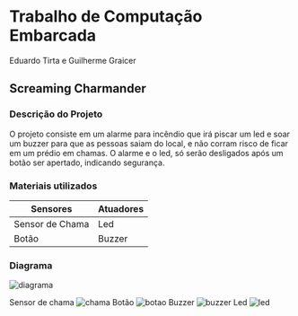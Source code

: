 # Trabalho de Computação Embarcada
Eduardo Tirta e Guilherme Graicer

## Screaming Charmander
### Descrição do Projeto
O projeto consiste em um alarme para incêndio que irá piscar um led e soar um buzzer para que as pessoas saiam do local, e não corram risco de ficar em um prédio em chamas. O alarme e o led, só serão desligados após um botão ser apertado, indicando segurança.

### Materiais utilizados
|**Sensores**|**Atuadores**|
| --------   | ---------   |
|Sensor de Chama|  Led   |
|    Botão      | Buzzer |

### Diagrama
![diagrama](imgs/diagrama.jpeg)


Sensor de chama
![chama](imgs/chama.jpeg)
Botão
![botao](imgs/botao.jpeg)
Buzzer
![buzzer](imgs/buzzer.jpeg)
Led
![led](imgs/led.jpeg)
